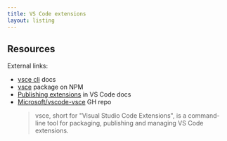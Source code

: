 ```yaml
---
title: VS Code extensions
layout: listing
---
```



## Resources

External links:

- [vsce cli](https://vscode-docs.readthedocs.io/en/latest/tools/vscecli/) docs
- [vsce](https://www.npmjs.com/package/vsce) package on NPM
- [Publishing extensions](https://code.visualstudio.com/api/working-with-extensions/publishing-extension) in VS Code docs
- [Microsoft/vscode-vsce](https://github.com/Microsoft/vscode-vsce) GH repo
    > vsce, short for "Visual Studio Code Extensions", is a command-line tool for packaging, publishing and managing VS Code extensions.

